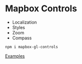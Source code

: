 # Mapbox Controls
* Localization
* Styles
* Zoom
* Compass

`npm i mapbox-gl-controls`

[Examples](https://bravecow.github.io/mapbox-gl-controls/)
